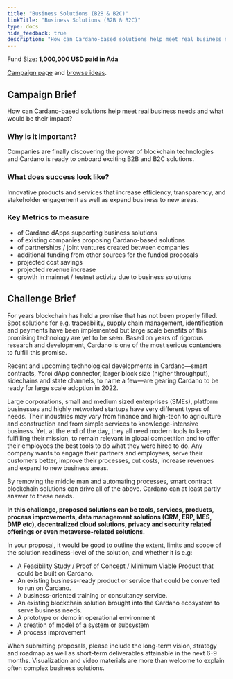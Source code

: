 ```yaml
---
title: "Business Solutions (B2B & B2C)"
linkTitle: "Business Solutions (B2B & B2C)"
type: docs
hide_feedback: true
description: "How can Cardano-based solutions help meet real business needs and what would be their impact?"
---
```

Fund Size: **1,000,000 USD paid in Ada**

[Campaign page](https://cardano.ideascale.com/c/idea/382660) and [browse ideas]().

## Campaign Brief
How can Cardano-based solutions help meet real business needs and what would be their impact?

### Why is it important?
Companies are finally discovering the power of blockchain technologies and Cardano is ready to onboard exciting B2B and B2C solutions.

### What does success look like?
Innovative products and services that increase efficiency, transparency, and stakeholder engagement as well as expand business to new areas.

### Key Metrics to measure
- of Cardano dApps supporting business solutions
- of existing companies proposing Cardano-based solutions
- of partnerships / joint ventures created between companies
- additional funding from other sources for the funded proposals
- projected cost savings
- projected revenue increase
- growth in mainnet / testnet activity due to business solutions


## Challenge Brief
For years blockchain has held a promise that has not been properly filled. Spot solutions for e.g. traceability, supply chain management, identification and payments have been implemented but large scale benefits of this promising technology are yet to be seen. Based on years of rigorous research and development, Cardano is one of the most serious contenders to fulfill this promise.

Recent and upcoming technological developments in Cardano—smart contracts, Yoroi dApp connector, larger block size (higher throughput), sidechains and state channels, to name a few—are gearing Cardano to be ready for large scale adoption in 2022.

Large corporations, small and medium sized enterprises (SMEs), platform businesses and highly networked startups have very different types of needs. Their industries may vary from finance and high-tech to agriculture and construction and from simple services to knowledge-intensive business. Yet, at the end of the day, they all need modern tools to keep fulfilling their mission, to remain relevant in global competition and to offer their employees the best tools to do what they were hired to do. Any company wants to engage their partners and employees, serve their customers better, improve their processes, cut costs, increase revenues and expand to new business areas.

By removing the middle man and automating processes, smart contract blockchain solutions can drive all of the above. Cardano can at least partly answer to these needs.

**In this challenge, proposed solutions can be tools, services, products, process improvements, data management solutions (CRM, ERP, MES, DMP etc), decentralized cloud solutions, privacy and security related offerings or even metaverse-related solutions.**

In your proposal, it would be good to outline the extent, limits and scope of the solution readiness-level of the solution, and whether it is e.g:

- A Feasibility Study / Proof of Concept / Minimum Viable Product that could be built on Cardano.
- An existing business-ready product or service that could be converted to run on Cardano.
- A business-oriented training or consultancy service.
- An existing blockchain solution brought into the Cardano ecosystem to serve business needs.
- A prototype or demo in operational environment
- A creation of model of a system or subsystem
- A process improvement

When submitting proposals, please include the long-term vision, strategy and roadmap as well as short-term deliverables attainable in the next 6-9 months. Visualization and video materials are more than welcome to explain often complex business solutions.
